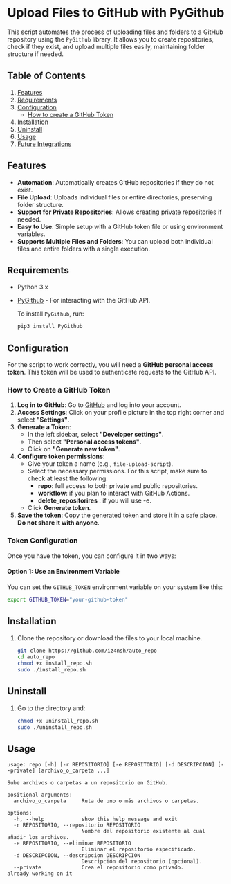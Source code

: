 # Upload Files to GitHub with PyGithub

This script automates the process of uploading files and folders to a GitHub repository using the `PyGithub` library. It allows you to create repositories, check if they exist, and upload multiple files easily, maintaining folder structure if needed.

## Table of Contents

1. [Features](#features)
2. [Requirements](#requirements)
3. [Configuration](#configuration)
   - [How to create a GitHub Token](#how-to-create-a-github-token)
4. [Installation](#installation)
5. [Uninstall](#uninstall)
6. [Usage](#usage)
7. [Future Integrations](#future-integrations)

## Features

- **Automation**: Automatically creates GitHub repositories if they do not exist.
- **File Upload**: Uploads individual files or entire directories, preserving folder structure.
- **Support for Private Repositories**: Allows creating private repositories if needed.
- **Easy to Use**: Simple setup with a GitHub token file or using environment variables.
- **Supports Multiple Files and Folders**: You can upload both individual files and entire folders with a single execution.

## Requirements

- Python 3.x
- [PyGithub](https://pypi.org/project/PyGithub/) - For interacting with the GitHub API.

  To install `PyGithub`, run:

  ```bash
  pip3 install PyGithub
  
## Configuration

For the script to work correctly, you will need a **GitHub personal access token**. This token will be used to authenticate requests to the GitHub API.

### How to Create a GitHub Token

1. **Log in to GitHub**: Go to [GitHub](https://github.com) and log into your account.
2. **Access Settings**: Click on your profile picture in the top right corner and select **"Settings"**.
3. **Generate a Token**:
   - In the left sidebar, select **"Developer settings"**.
   - Then select **"Personal access tokens"**.
   - Click on **"Generate new token"**.
4. **Configure token permissions**:
   - Give your token a name (e.g., `file-upload-script`).
   - Select the necessary permissions. For this script, make sure to check at least the following:
     - **repo**: full access to both private and public repositories.
     - **workflow**: if you plan to interact with GitHub Actions.
     - **delete_repositorires** : if you will use -e.
   - Click **Generate token**.
5. **Save the token**: Copy the generated token and store it in a safe place. **Do not share it with anyone**.
### Token Configuration

Once you have the token, you can configure it in two ways:

#### Option 1: Use an Environment Variable

You can set the `GITHUB_TOKEN` environment variable on your system like this:

```bash
export GITHUB_TOKEN="your-github-token"

```

## Installation

1. Clone the repository or download the files to your local machine.

   ```bash
   git clone https://github.com/iz4nsh/auto_repo
   cd auto_repo
   chmod +x install_repo.sh
   sudo ./install_repo.sh
   ```

## Uninstall
1. Go to the directory and:
   
   ```bash
   chmod +x uninstall_repo.sh
   sudo ./uninstall_repo.sh
   ```

   

## Usage
```
usage: repo [-h] [-r REPOSITORIO] [-e REPOSITORIO] [-d DESCRIPCION] [--private] [archivo_o_carpeta ...]

Sube archivos o carpetas a un repositorio en GitHub.

positional arguments:
  archivo_o_carpeta     Ruta de uno o más archivos o carpetas.

options:
  -h, --help            show this help message and exit
  -r REPOSITORIO, --repositorio REPOSITORIO
                        Nombre del repositorio existente al cual añadir los archivos.
  -e REPOSITORIO, --eliminar REPOSITORIO
                        Eliminar el repositorio especificado.
  -d DESCRIPCION, --descripcion DESCRIPCION
                        Descripción del repositorio (opcional).
  --private             Crea el repositorio como privado.
already working on it
